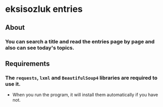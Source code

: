 # eksisozluk entries
## About
### You can search a title and read the entries page by page and also can see today's topics.
## Requirements
### The `requests`, `lxml` and `BeautifulSoup4` libraries are required to use it.
- When you run the program, it will install them automatically if you have not. 
